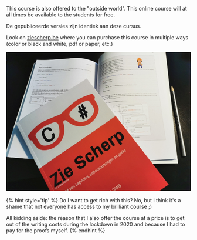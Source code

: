 This course is also offered to the "outside world". This online course will at all times be available to the students for free.

De gepubliceerde versies zijn identiek aan deze cursus.

Look on [ziescherp.be](ziescherp.be) where you can purchase this course in multiple ways (color or black and white, pdf or paper, etc.)


![](./assets/boeks.jpg)



{% hint style='tip' %}
Do I want to get rich with this? No, but I think it's a shame that not everyone has access to my brilliant course ;)

All kidding aside: the reason that I also offer the course at a price is to get out of the writing costs during the lockdown in 2020 and because I had to pay for the proofs myself.
{% endhint %}

